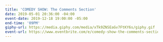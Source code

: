 ```yaml
---
title: 'COMEDY SHOW: The Comments Section'
date: 2019-05-01 20:36:00 -04:00
event-date: 2019-12-18 19:00:00 -05:00
end-time: '09PM'
giphy-url: https://media.giphy.com/media/xTk9ZNSEaGv7FtKY6s/giphy.gif
event-url: https://www.eventbrite.com/e/comedy-show-the-comments-section-tickets-83752575207
---
```


